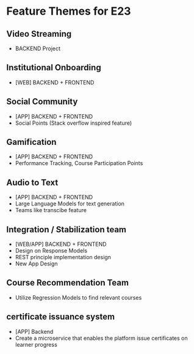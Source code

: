 # Feature Themes for E23

## Video Streaming
- BACKEND Project

## Institutional Onboarding
- [WEB] BACKEND + FRONTEND

## Social Community
- [APP] BACKEND + FRONTEND
- Social Points (Stack overflow inspired feature)

## Gamification
- [APP] BACKEND + FRONTEND
- Performance Tracking, Course Participation Points

## Audio to Text
- [APP] BACKEND + FRONTEND
- Large Language Models for text generation
- Teams like transcibe feature

## Integration / Stabilization team
- [WEB/APP] BACKEND + FRONTEND
- Design on Response Models
- REST principle implementation design
- New App Design

## Course Recommendation Team
- Utilize Regression Models to find relevant courses

## certificate issuance system
- [APP] Backend
- Create a microservice that enables the platform issue certificates on learner progress
